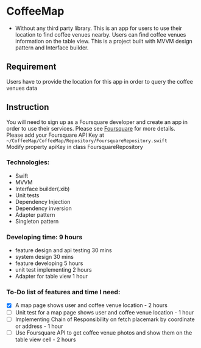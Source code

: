 # CoffeeMap
* Without any third party library.
This is an app for users to use their location to find coffee venues nearby.
Users can find coffee venues information on the table view.
This is a project built with MVVM design pattern and Interface builder.

## Requirement
Users have to provide the location for this app in order to query the coffee venues data

## Instruction
You will need to sign up as a Foursquare developer and create an app in order to use their services. Please see [Foursquare](https://developer.foursquare.com/docs/places-api-getting-started) for more details.<br/>
Please add your Foursquare API Key at
`~/CoffeeMap/CoffeeMap/Repository/FoursquareRepository.swift`<br/>
Modify property apiKey in class FoursquareRepository

### Technologies:
- Swift
- MVVM
- Interface builder(.xib)
- Unit tests
- Dependency Injection
- Dependency inversion
- Adapter pattern
- Singleton pattern

### Developing time: 9 hours
- feature design and api testing 30 mins
- system design 30 mins
- feature developing 5 hours
- unit test implementing 2 hours
- Adapter for table view 1 hour

### To-Do list of features and time I need:
- [x] A map page shows user and coffee venue location - 2 hours
- [ ] Unit test for a map page shows user and coffee venue location - 1 hour
- [ ] Implementing Chain of Responsibility on fetch placemark by coordinate or address - 1 hour
- [ ] Use Foursquare API to get coffee venue photos and show them on the table view cell - 2 hours
